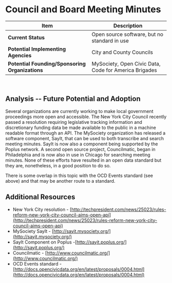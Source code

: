 # Council and Board Meeting Minutes
| Item | Description |
| --- | --- |
| **Current Status** | Open source software, but no standard in use |
| **Potential Implementing Agencies** | City and County Councils |
| **Potential Founding/Sponsoring Organizations** | MySociety, Open Civic Data, Code for America Brigades |
<br>

## Analysis -- Future Potential and Adoption

Several organizations are currently working to make local government proceedings more open and accessible. The New York City Council recently passed a resolution requiring legislative tracking information and discretionary funding data be made available to the public in a machine readable format through an API. The MySociety organization has released a software component, SayIt, that can be used to both transcribe and search meeting minutes. SayIt is now also a component being supported by the Poplus network. A second open source project, Councilmatic, began in Philadelphia and is now also in use in Chicago for searching meeting minutes. None of these efforts have resulted in an open data standard but they are, nonetheless, in a good position to do so.

There is some overlap in this topic with the OCD Events standard (see above) and that may be another route to a standard.

## Additional Resources

*   New York City resolution - [http://techpresident.com/news/25023/rules-reform-new-york-city-council-aims-open-api](http://techpresident.com/news/25023/rules-reform-new-york-city-council-aims-open-api)
*   MySociety SayIt - [http://sayit.mysociety.org/](http://sayit.mysociety.org/)
*   SayIt Component on Poplus -[http://sayit.poplus.org/](http://sayit.poplus.org/)
*   Councilmatic - [http://www.councilmatic.org/](http://www.councilmatic.org/)
*   OCD Events standard -[http://docs.opencivicdata.org/en/latest/proposals/0004.html](http://docs.opencivicdata.org/en/latest/proposals/0004.html)
